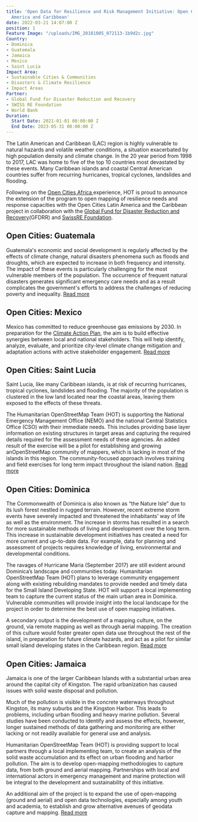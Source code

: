 ```yaml
---
title: 'Open Data for Resilience and Risk Management Initiative: Open Cities Latin
  America and Caribbean'
date: 2022-03-21 14:07:00 Z
position: 1
Feature Image: "/uploads/IMG_20181005_072113-1b9d2c.jpg"
Country:
- Dominica
- Guatemala
- Jamaica
- Mexico
- Saint Lucia
Impact Area:
- Sustainable Cities & Communities
- Disasters & Climate Resilience
- Impact Areas
Partner:
- Global Fund for Disaster Reduction and Recovery
- SWISS RE Foundation
- World Bank
Duration:
  Start Date: 2021-01-01 00:00:00 Z
  End Date: 2023-05-31 00:00:00 Z
---
```


The Latin American and Caribbean (LAC) region is highly vulnerable to natural hazards and volatile weather conditions, a situation exacerbated by high population density and climate change. In the 20 year period from 1998 to 2017, LAC was home to five of the top 10 countries most devastated by these events. Many Caribbean islands and coastal Central American countries suffer from recurring hurricanes, tropical cyclones, landslides and flooding.

Following on the [Open Cities Africa ](https://www.hotosm.org/projects/open-cities-africa-accra-city-project-ghana/)experience, HOT is proud to announce the extension of the program to open mapping of resilience needs and response capacities with the Open Cities Latin America and the Caribbean project in collaboration with the [Global Fund for Disaster Reduction and Recovery](https://www.gfdrr.org/en)(GFDRR) and [SwissRE Foundation](https://www.swissrefoundation.org/our-work/focus-area/natural-hazard-and-climate-risk-management/Open_mapping_for_resilient_societies_.html).

## Open Cities: Guatemala

Guatemala's economic and social development is regularly affected by the effects of climate change, natural disasters phenomena such as floods and droughts, which are expected to increase in both frequency and intensity. The impact of these events is particularly challenging for the most vulnerable members of the population. The occurrence of frequent natural disasters generates significant emergency care needs and as a result complicates the government's efforts to address the challenges of reducing poverty and inequality. [Read more](https://www.hotosm.org/open-cities-guatemala.html)

## Open Cities: Mexico

Mexico has committed to reduce greenhouse gas emissions by 2030. In preparation for the [Climate Action Plan](https://www.gob.mx/sedatu/documentos/estrategia-nacional-de-ordenamiento-territorial-de-la-sedatu-2020-2040), the aim is to build effective synergies between local and national stakeholders. This will help identify, analyze, evaluate, and prioritize city-level climate change mitigation and adaptation actions with active stakeholder engagement. [Read more](https://www.hotosm.org/open-cities-mexico.html)

## Open Cities: Saint Lucia

Saint Lucia, like many Caribbean islands, is at risk of recurring hurricanes, tropical cyclones, landslides and flooding. The majority of the population  is clustered in the low land located near the coastal areas, leaving them exposed to the effects of these threats.  

The Humanitarian OpenStreetMap Team (HOT) is  supporting the National Emergency Management Office (NEMO) and the national Central Statistics Office (CSO)  with their immediate needs. This includes providing base layer information on existing structures in target areas and capturing the required details required for the assessment needs of these agencies. An added result of the exercise will be  a pilot for establishing  and growing anOpenStreetMap community of mappers, which is lacking in most of the islands in this region. The community-focused approach involves training and field exercises  for long term impact throughout the island nation. [Read more](https://www.hotosm.org/open-cities-saint-lucia.html)

## Open Cities: Dominica

The Commonwealth of Dominica is also known as “the Nature Isle” due to its lush forest nestled in rugged terrain. However, recent extreme storm events have severely impacted and threatened the inhabitants’ way of life as well as the environment. The increase in storms has resulted in a search for more sustainable methods of living and development over the long term. This increase in sustainable development initiatives has created a need for more current and up-to-date data. For example, data for planning and assessment of projects requires knowledge of living, environmental and developmental conditions.

The ravages of Hurricane Maria (September 2017) are still evident around Dominica’s landscape and communities today. Humanitarian OpenStreetMap Team (HOT) plans to leverage community engagement along with existing rebuilding mandates to provide needed and timely data for the Small Island Developing State. HOT will support a local implementing team to capture the current status of the main urban area in Dominica. Vulnerable communities will provide insight into the local landscape  for the project in order to determine the best use of open mapping initiatives. 

A secondary output is the development of a mapping culture, on the ground, via remote mapping as well as through aerial mapping. The creation of this culture would foster  greater open data use throughout the rest of the island, in preparation for future climate hazards, and act as a pilot for similar small island developing states in the Caribbean region. [Read more](https://www.hotosm.org/open-cities-dominica.html)

## Open Cities: Jamaica

Jamaica is one of the larger Caribbean Islands with a substantial urban area around the  capital city of Kingston. The rapid urbanization has caused issues with solid waste disposal and pollution.

Much of the pollution is visible in the concrete waterways throughout Kingston, its many suburbs and the Kingston Harbor. This leads to problems, including urban flooding and heavy marine pollution. Several studies have been conducted to identify and assess the effects, however, longer sustained methods of data gathering and monitoring are either lacking or not readily available for general use and analysis. 

Humanitarian OpenStreetMap Team (HOT) is providing support to local partners through a local implementing team, to create an analysis of the solid waste accumulation and its effect on urban flooding and harbor pollution. The aim is to develop open-mapping methodologies to capture data, from both ground and aerial mapping. Partnerships with local and international actors in emergency management and marine protection will be integral to the development and sustainability of this initiative.

An additional aim of the project is to expand the use of open-mapping (ground and aerial) and open data technologies, especially among youth and academia, to establish and grow alternative avenues of geodata capture and mapping. [Read more](https://www.hotosm.org/open-cities-jamaica.html)



